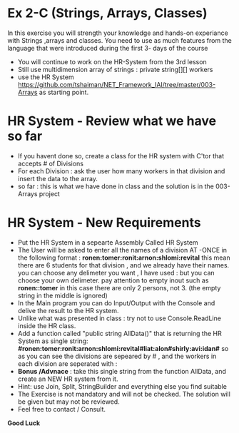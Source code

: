 # Ex 2-C (Strings, Arrays, Classes)

In this exercise you will strength your knowledge and hands-on experiance with Strings ,arrays and classes.
You need to use as much features from the language that were introduced during the first 3- days of the course

  - You will continue to work on the HR-System from the 3rd lesson
  - Still use multidimension array of strings : private string[][] workers
  - use the HR System https://github.com/tshaiman/NET_Framework_IAI/tree/master/003-Arrays as starting point.

# HR System - Review what we have so far

  - If you havent done so, create a class for the HR system with C'tor that accepts # of Divisions
  - For each Division : ask the user how many workers in that division and insert the data to the array.
  - so far : this is what we have done in class and the solution is in the 003-Arrays project 

# HR System - New Requirements
 - Put the HR System in a sepearte Assembly Called HR System
 - The User will be asked to enter all the names of a division AT -ONCE in the following format :
 **ronen:tomer:ronit:arnon:shlomi:revital**
  this mean there are 6 students for that division , and we already have their names.
  you can choose any delimeter you want , I have used :  but you can choose your own delimeter.
  pay attention to empty inout such as 
 **ronen::tomer**
  in this case there are only 2 persons, not 3. (the empty string in the middle is ignored)
 - In the Main program you can do Input/Output with the Console and delive the result to the HR system.
 - Unlike what was presented in class : try not to use Console.ReadLine inside the HR class.
 - Add a function called "public string AllData()" that is returning the HR System as single string:
 **#ronen:tomer:ronit:arnon:shlomi:revital#liat:alon#shirly:avi:idan#**
so as you can see the divisions are sepeared by # , and the workers in each division are seperated with :
 - **Bonus /Advnace** : take this single string from the function AllData, and create an NEW HR system from it.
 - Hint: use Join, Split, StringBuilder and everything else you find suitable
 - The Exercise is not mandatory and will not be checked. The solution will be given but may not be reviewed.
 - Feel free to contact / Consult.


**Good Luck**

